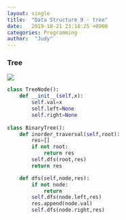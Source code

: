 ```yaml
---
layout: single
title:  "Data Structure 9 - tree"
date:   2019-10-21 23:18:25 +0900
categories: Programming
author:  "Judy"
---
```


### Tree

![](https://ha5ha6.github.io/judy_blog/assets/images/binarytreetraversal.jpg)

```python
class TreeNode(): 
    def __init__(self,x):
        self.val=x
        self.left=None
        self.right=None
        
class BinaryTree():
    def inorder_traversal(self,root):
        res=[]
        if not root:
            return res
        self.dfs(root,res)
        return res

    def dfs(self,node,res):
        if not node:
            return
        self.dfs(node.left,res)
        res.append(node.val)
        self.dfs(node.right,res)
```
